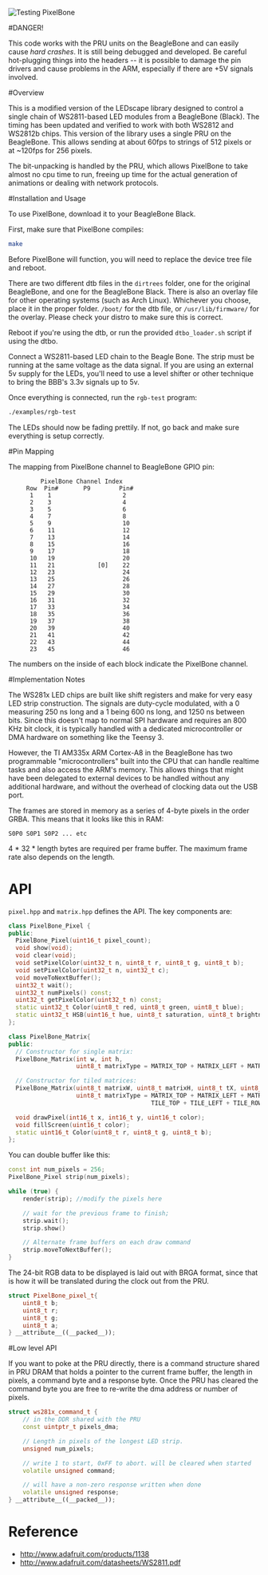 ![Testing PixelBone](https://lh3.googleusercontent.com/-de4gV0F2_Gk/U1vb6bDet1I/AAAAAAAACJg/mGFfGTMWo4c/w1084-h813-no/IMG_20140426_121532.jpg)

#DANGER!

This code works with the PRU units on the BeagleBone and can easily
cause *hard crashes*.  It is still being debugged and developed.
Be careful hot-plugging things into the headers -- it is possible to
damage the pin drivers and cause problems in the ARM, especially if
there are +5V signals involved.


#Overview

This is a modified version of the LEDscape library designed to control a single chain of WS2811-based LED modules from a BeagleBone (Black). The timing has been updated and verified to work with both WS2812 and WS2812b chips. This version of the library uses a single PRU on the BeagleBone. This allows sending at about 60fps to strings of 512 pixels or at ~120fps for 256 pixels.

The bit-unpacking is handled by the PRU, which allows PixelBone to take almost no cpu time to run, freeing up time for the actual generation of animations or dealing with network protocols.


#Installation and Usage

To use PixelBone, download it to your BeagleBone Black.

First, make sure that PixelBone compiles:

```sh
make
```

Before PixelBone will function, you will need to replace the device tree
file and reboot.

There are two different dtb files in the `dirtrees` folder, one for the original BeagleBone, and one for the BeagleBone Black. There is also an overlay file for other operating systems (such as Arch Linux). Whichever you choose, place it in the proper folder. `/boot/` for the dtb file, or `/usr/lib/firmware/` for the overlay. Please check your distro to make sure this is correct.

Reboot if you're using the dtb, or run the provided `dtbo_loader.sh` script if using the dtbo. 

Connect a WS2811-based LED chain to the Beagle Bone. The strip must be running at the same voltage as the data signal. If you are using an external 5v supply for the LEDs, you'll need to use a level shifter or other technique to bring the BBB's 3.3v signals up to 5v.

Once everything is connected, run the `rgb-test` program:

```sh
./examples/rgb-test
```

The LEDs should now be fading prettily. If not, go back and make
sure everything is setup correctly.


#Pin Mapping

The mapping from PixelBone channel to BeagleBone GPIO pin:

```
		 PixelBone Channel Index
	 Row  Pin#       P9        Pin#
	  1    1                    2  
	  2    3                    4  
	  3    5                    6  
	  4    7                    8 
	  5    9                    10
	  6    11                   12
	  7    13                   14
	  8    15                   16
	  9    17                   18
	  10   19                   20
	  11   21            [0]    22
	  12   23                   24
	  13   25                   26
	  14   27                   28
	  15   29                   30
	  16   31                   32
	  17   33                   34
	  18   35                   36
	  19   37                   38
	  20   39                   40
	  21   41                   42
	  22   43                   44
	  23   45                   46

```

The numbers on the inside of each block indicate the PixelBone channel.


#Implementation Notes

The WS281x LED chips are built like shift registers and make for very easy LED strip construction.  The signals are duty-cycle modulated, with a 0 measuring 250 ns long and a 1 being 600 ns long, and 1250 ns between bits.  Since this doesn't map to normal SPI hardware and requires an 800 KHz bit clock, it is typically handled with a dedicated microcontroller or DMA hardware on something like the Teensy 3.

However, the TI AM335x ARM Cortex-A8 in the BeagleBone has two programmable "microcontrollers" built into the CPU that can handle realtime tasks and also access the ARM's memory.  This allows things that might have been delegated to external devices to be handled without any additional hardware, and without the overhead of clocking data out the USB port.

The frames are stored in memory as a series of 4-byte pixels in the order GRBA.  This means that it looks like this in RAM:

`S0P0 S0P1 S0P2 ... etc`

4 * 32 * length bytes are required per frame buffer.  The maximum frame rate also depends on the length.


API
===

`pixel.hpp` and `matrix.hpp` defines the API. The key components are:

```cpp
class PixelBone_Pixel {
public:
  PixelBone_Pixel(uint16_t pixel_count);
  void show(void);
  void clear(void);
  void setPixelColor(uint32_t n, uint8_t r, uint8_t g, uint8_t b);
  void setPixelColor(uint32_t n, uint32_t c);
  void moveToNextBuffer();
  uint32_t wait();
  uint32_t numPixels() const;
  uint32_t getPixelColor(uint32_t n) const;
  static uint32_t Color(uint8_t red, uint8_t green, uint8_t blue);
  static uint32_t HSB(uint16_t hue, uint8_t saturation, uint8_t brightness);
};

class PixelBone_Matrix{
public:
  // Constructor for single matrix:
  PixelBone_Matrix(int w, int h,
                   uint8_t matrixType = MATRIX_TOP + MATRIX_LEFT + MATRIX_ROWS);

  // Constructor for tiled matrices:
  PixelBone_Matrix(uint8_t matrixW, uint8_t matrixH, uint8_t tX, uint8_t tY,
                   uint8_t matrixType = MATRIX_TOP + MATRIX_LEFT + MATRIX_ROWS +
                                        TILE_TOP + TILE_LEFT + TILE_ROWS);

  void drawPixel(int16_t x, int16_t y, uint16_t color);
  void fillScreen(uint16_t color);
  static uint16_t Color(uint8_t r, uint8_t g, uint8_t b);
};
```

You can double buffer like this:

```cpp
const int num_pixels = 256;
PixelBone_Pixel strip(num_pixels);

while (true) {
	render(strip); //modify the pixels here

	// wait for the previous frame to finish;
	strip.wait();
	strip.show()

	// Alternate frame buffers on each draw command
	strip.moveToNextBuffer();
}
```

The 24-bit RGB data to be displayed is laid out with BRGA format,
since that is how it will be translated during the clock out from the PRU.

```cpp
struct PixelBone_pixel_t{
	uint8_t b;
	uint8_t r;
	uint8_t g;
	uint8_t a;
} __attribute__((__packed__));
```

#Low level API

If you want to poke at the PRU directly, there is a command structure
shared in PRU DRAM that holds a pointer to the current frame buffer,
the length in pixels, a command byte and a response byte.
Once the PRU has cleared the command byte you are free to re-write the
dma address or number of pixels.

```cpp
struct ws281x_command_t {
	// in the DDR shared with the PRU
	const uintptr_t pixels_dma;

	// Length in pixels of the longest LED strip.
	unsigned num_pixels;

	// write 1 to start, 0xFF to abort. will be cleared when started
	volatile unsigned command;

	// will have a non-zero response written when done
	volatile unsigned response;
} __attribute__((__packed__));
```

Reference
==========
* http://www.adafruit.com/products/1138
* http://www.adafruit.com/datasheets/WS2811.pdf
